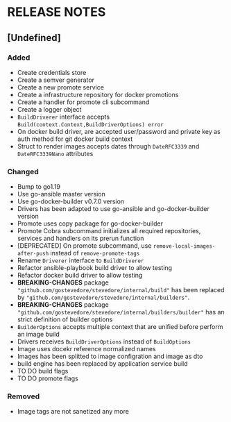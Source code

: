 # RELEASE NOTES

## [Undefined]

### Added
- Create credentials store
- Create a semver generator
- Create a new promote service
- Create a infrastructure repository for docker promotions
- Create a handler for promote cli subcommand
- Create a logger object
- `BuildDriverer` interface accepts `Build(context.Context,BuildDriverOptions) error`
- On docker build driver, are accepted user/password and private key as auth method for git docker build context
- Struct to render images accepts dates through `DateRFC3339` and `DateRFC3339Nano` attributes

### Changed
- Bump to go1.19 
- Use go-ansible master version
- Use go-docker-builder v0.7.0 version
- Drivers has been adapted to use go-ansible and go-docker-builder version
- Promote uses copy package for go-docker-builder
- Promote Cobra subcommand initializes all required repositories, services and handlers on its prerun function
- [DEPRECATED] On promote subcommand, use `remove-local-images-after-push` instead of `remove-promote-tags`
- Rename `Driverer` interface to `BuildDriverer`
- Refactor ansible-playbook build driver to allow testing
- Refactor docker build driver to allow testing
- **BREAKING-CHANGES** package `"github.com/gostevedore/stevedore/internal/build"` has been replaced by `"github.com/gostevedore/stevedore/internal/builders"`.
- **BREAKING-CHANGES** package `"github.com/gostevedore/stevedore/internal/builders/builder"` has an strict definition of builder options
- `BuilderOptions` accepts multiple context that are unified before perform an image build
- Drivers receives `BuildDriverOptions` instead of `BuildOptions`
- Image uses docekr reference normalized names
- Images has been splitted to image configration and image as dto
- build engine has been replaced by application service build
- TO DO build flags
- TO DO promote flags

### Removed
- Image tags are not sanetized any more
